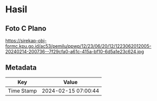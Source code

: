 # Hasil

## Foto C Plano

https://sirekap-obj-formc.kpu.go.id/ac53/pemilu/ppwp/12/23/06/20/12/1223062012005-20240214-200736--7f29cfa0-a61c-415a-bf10-6d5a1e23c624.jpg


## Metadata

| Key        | Value               |
| ---------- | ------------------- |
| Time Stamp | 2024-02-15 07:00:44 |



